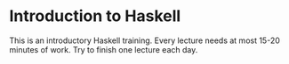 # Introduction to Haskell

This is an introductory Haskell training.  Every lecture needs at most 15-20
minutes of work.  Try to finish one lecture each day.
